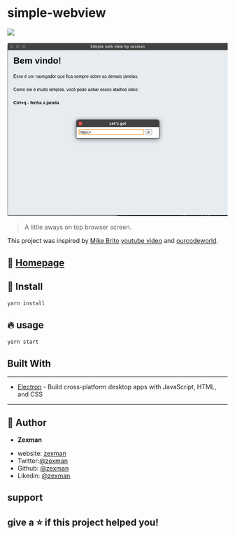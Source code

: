 # simple-webview

![](https://img.shields.io/twitter/follow/zexmanbr?label=follow%20%40zexman&style=social)

![project image](sample.png)

> A little aways on top browser screen.

This project was inspired by [Mike Brito](https://github.com/maykbrito) [youtube video](https://www.youtube.com/watch?v=zy-B9d2ZVrw) and [ourcodeworld](https://ourcodeworld.com/articles/read/536/how-to-send-information-from-one-window-to-another-in-electron-framework).

## :house_with_garden: [Homepage](https://github.com/zexmandev/simple-webview#readme)

## :construction: Install

```terminal
yarn install
```

## :fire: usage

```terminal
yarn start
```

## Built With

---

- [Electron](https://www.electronjs.org/) - Build cross-platform desktop apps with JavaScript, HTML, and CSS

---

## :bust_in_silhouette: Author

- **Zexman**

* website: [zexman](http://zexman.com.br/)
* Twitter:[@zexman](https://twitter.com/zexmanbr)
* Github: [@zexman](https://github.com/zexmandev)
* Likedin: [@zexman](https://www.linkedin.com/in/zexmandev/)

## support

## give a :star: if this project helped you!
